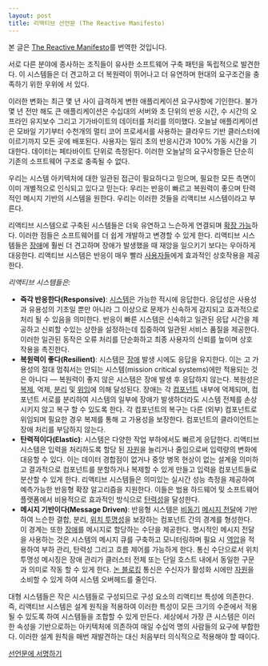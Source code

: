 ```yaml
---
layout: post
title: 리액티브 선언문 (The Reactive Manifesto)
---
```


본 글은 [The Reactive Manifesto](http://www.reactivemanifesto.org/)를 번역한 것입니다.

서로 다른 분야에 종사하는 조직들이 유사한 소프트웨어 구축 패턴을 독립적으로 발견한다. 이 시스템들은 더 견고하고 더 복원력이 뛰어나고 더 유연하며 현대의 요구조건을 충족하기 위한 우위에 서 있다.

이러한 변화는 최근 몇 년 사이 급격하게 변한 애플리케이션 요구사항에 기인한다. 불가 몇 년 전만 해도 큰 애플리케이션은 수십대의 서버와 초 단위의 반응 시간, 수 시간의 오프라인 유지보수 그리고 기가바이트의 데이터를 처리를 의미했다. 오늘날 애플리케이션은 모바일 기기부터 수천개의 멀티 코어 프로세서를 사용하는 클라우드 기반 클러스터에 이르기까지 모든 곳에 배포된다. 사용자는 밀리 초의 반응시간과 100% 가동 시간을 기대한다. 데이터는 페타바이트 단위로 측정된다. 이러한 오늘날의 요구사항들은 단순히 기존의 소프트웨어 구조로 충족될 수 없다.

우리는 시스템 아키텍처에 대한 일관된 접근이 필요하다고 믿으며, 필요한 모든 측면이 이미 개별적으로 인식되고 있다고 믿는다: 우리는 반응이 빠르고 복원력이 좋으며 탄력적인 메시지 기반의 시스템을 원한다. 우리는 이러한 것들을 리액티브 시스템이라고 부른다.

리액티브 시스템으로 구축된 시스템들은 더욱 유연하고 느슨하게 연결되며 [확장 가능](/the-reactive-manifesto-glossary/#Scalability)하다. 이러한 점들은 소프트웨어를 더 쉽게 개발하고 변경할 수 있게 한다. 리액티브 시스템들은 [장애](/the-reactive-manifesto-glossary/#Failure)에 훨씬 더 견고하며 장애가 발생했을 때 재앙을 일으키기 보다는 우아하게 대응한다. 리액티브 시스템은 반응이 매우 빨라 [사용자들](/the-reactive-manifesto-glossary/#User)에게 효과적인 상호작용을 제공한다.

*리액티브 시스템들은:*

* <a name="Responsive"></a>**즉각 반응한다(Responsive)**: [시스템](/the-reactive-manifesto-glossary/#System)은 가능한 적시에 응답한다. 응답성은 사용성과 유용성의 기초일 뿐만 아니라 그 이상으로 문제가 신속하게 감지되고 효과적으로 처리 될 수 있음을 의미한다. 반응이 빠른 시스템은 신속하고 일관된 응답 시간을 제공하고 신뢰할 수있는 상한을 설정하는데 집중하여 일관된 서비스 품질을 제공한다. 이러한 일관된 동작은 오류 처리를 단순화하고 최종 사용자의 신뢰를 높이며 상호 작용을 촉진한다.
* <a name="Resilient"></a>**복원력이 좋다(Resilient)**: 시스템은 [장애](/the-reactive-manifesto-glossary/#Failure) 발생 시에도 응답을 유지한다. 이는 고 가용성의 절대 멈춰서는 안되는 시스템(mission critical systems)에만 적용되는 것은 아니다 — 복원력이 좋지 않은 시스템은 장애 발생 후 응답하지 않는다. 복원성은 [복제](/the-reactive-manifesto-glossary/#Replication), 억제, [분리](/the-reactive-manifesto-glossary/#Isolation) 및 [위임](/the-reactive-manifesto-glossary/#Delegation)에 의해 달성된다. 장애는 각 [컴포넌트](/the-reactive-manifesto-glossary/#Component) 내부에 억제되며, 컴포넌트 서로를 분리하여 시스템의 일부에 장애가 발생하더라도 시스템 전체를 손상시키지 않고 복구 할 수 있도록 한다. 각 컴포넌트의 복구는 다른 (외부) 컴포넌트로 위임되며 필요한 경우 복제를 통해 고 가용성을 보장한다. 컴포넌트의 클라이언트는 장애 처리를 부담하지 않는다.
* <a name="Elastic"></a>**탄력적이다(Elastic)**: 시스템은 다양한 작업 부하에서도 빠르게 응답한다. 리액티브 시스템은 입력을 처리하도록 할당 된 [자원](/the-reactive-manifesto-glossary/#Resource)을 늘리거나 줄임으로써 입력량의 변화에 ​​대응할 수 있다. 이는 데이터 경합점이 없거나 중앙 병목 현상이 없는 설계을 의미하고 결과적으로 컴포넌트를 분할하거나 복제할 수 있게 만들고 입력을 컴포넌트들로 분산할 수 있게 한다. 리액티브 시스템들은 의미있는 실시간 성능 측정을 제공하여 예측가능한 반응형 확장 알고리즘을 지원한다. 이들은 범용 하드웨어 및 소프트웨어 플랫폼에서 비용적으로 효과적인 방식으로 [탄력성](/the-reactive-manifesto-glossary/#Elasticity)을 달성한다.
* <a name="Message-Driven"></a>**메시지 기반이다(Message Driven)**: 반응형 시스템은 [비동기](/the-reactive-manifesto-glossary/#Asynchronous) [메시지 전달](/the-reactive-manifesto-glossary/#Message-Driven)에 기반하여 느슨한 결합, 분리, [위치 투명성](/the-reactive-manifesto-glossary/#Location-Transparency)을 보장하는 컴포넌트 간의 경계를 형성한다. 이 경계는 또한 [장애](/the-reactive-manifesto-glossary/#Failure)를 메시지로 할당하는 수단을 제공한다. 명시적인 메시지 전달을 사용하는 것은 시스템의 메시지 큐를 구축하고 모니터링하며 필요 시 [역압](/the-reactive-manifesto-glossary/#Back-Pressure)을 적용하여 부하 관리, 탄력성 그리고 흐름 제어를 가능하게 한다. 통신 수단으로서 위치 투명성 메시징은 장애 관리가 클러스터 전체 또는 단일 호스트 내에서 동일한 구문과 의미로 작동 할 수 있게 한다. [논 블로킹](/the-reactive-manifesto-glossary/#Non-Blocking) 통신은 수신자가 활성화 시에만 [자원](/the-reactive-manifesto-glossary/#Resource)을 소비할 수 있게 하여 시스템 오버헤드를 줄인다.

대형 시스템들은 작은 시스템들로 구성되므로 구성 요소의 리액티브 특성에 의존한다. 즉, 리액티브 시스템은 설계 원칙을 적용하여 이러한 특성이 모든 크기의 수준에서 적용될 수 있도록 하여 시스템들을 조합할 수 있게 만든다. 세상에서 가장 큰 시스템은 이러한 속성을 기반으로하는 아키텍처에 의존하여 매일 수십억 명의 사람들의 요구에 부합한다. 이러한 설계 원칙을 매번 재발견하는 대신 처음부터 의식적으로 적용해야 할 때이다.

[선언문에 서명하기](http://www.reactivemanifesto.org/#sign-button)
